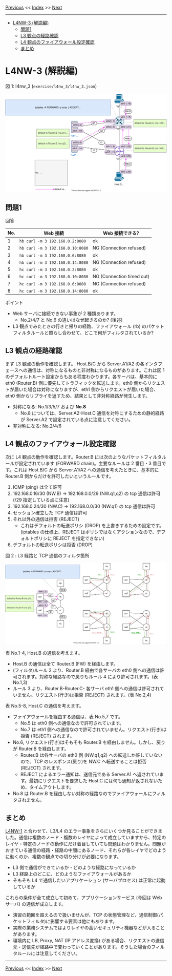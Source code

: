 <!-- HEADER -->
[Previous](../l4nw_3/l4nw_3.md) << [Index](../index.md) >> [Next](../app_1/app_1.md)

---
<!-- /HEADER -->

<!-- TOC -->

- [L4NW-3 (解説編)](#l4nw-3-解説編)
  - [問題1](#問題1)
  - [L3 観点の経路確認](#l3-観点の経路確認)
  - [L4 観点のファイアウォール設定確認](#l4-観点のファイアウォール設定確認)
  - [まとめ](#まとめ)

<!-- /TOC -->

# L4NW-3 (解説編)

図 1: l4nw_3 (`exercise/l4nw_3/l4nw_3.json`)

![Route](topology.drawio.svg)

## 問題1

回答

|No.| Web 接続                       |Web 接続できる?|
|---|--------------------------------|---------------|
| 1 |`hb curl -m 3 192.168.0.2:8080` | ok |
| 2 |`hb curl -m 3 192.168.0.10:8080`| NG (Connection refused) |
| 3 |`hb curl -m 3 192.168.0.6:8080` | ok |
| 4 |`hb curl -m 3 192.168.0.14:8080`| NG (Connection refused) |
| 5 |`hc curl -m 3 192.168.0.2:8080` | ok |
| 6 |`hc curl -m 3 192.168.0.10:8080`| NG (Connection timed out) |
| 7 |`hc curl -m 3 192.168.0.6:8080` | NG (Connection refused) |
| 8 |`hc curl -m 3 192.168.0.14:8080`| ok |

ポイント

* Web サーバに接続できない事象が 2 種類あります。
  * No.2/4/7 と No.6 の違いはなぜ起きるのか? (後述)
* L3 観点でみたときの行きと帰りの経路、ファイアウォール (rb) のパケットフィルタルールと照らし合わせて、どこで何がフィルタされているか?

## L3 観点の経路確認

まず L3 観点の動作を確認します。
Host.B/C から Server.A1/A2 の各インタフェースへの通信は、対称になるものと非対称になるものがあります。これは図 1 のデフォルトルート設定からもある程度わかります。各サーバは、基本的に eth0 (Router.B) 側に優先してトラフィックを転送します。eth0 側からリクエストが届いた場合は対称になりますが、eth1 側からリクエストが届いた場合、eth0 側からリプライを返すため、結果として非対称経路が発生します。

* 対称になる: No.1/3/5/7 および __No.8__
  * No.8 については、Server.A2-Host.C 通信を対称にするための静的経路が Server.A2 で設定されている点に注意してください。
* 非対称になる: No.2/4/6

## L4 観点のファイアウォール設定確認

次に L4 観点の動作を確認します。Router.B には次のようなパケットフィルタルールが設定されています (FORWARD chain)。主要なルールは 2 番目・3 番目です。これは Host.B/C から Server.A1/A2 への通信を考えたときに、基本的に Router.B 側からだけを許可したいというルールです。

1. ICMP (ping) は全て許可
2. 192.168.0.16/30 (NW.B) → 192.168.0.0/29 (NW.q1,q2) の tcp 通信は許可 (/29 指定している点に注意)
3. 192.168.0.24/30 (NW.C) → 192.168.0.0/30 (NW.q1) の tcp 通信は許可
4. セッション確立した TCP 通信は許可
5. それ以外の通信は拒否 (REJECT)
    * これはデフォルトの転送ポリシ (DROP) を上書きするための設定です。(iptables の仕様上、REJECT はポリシではなくアクションなので、デフォルトポリシに REJECT を指定できない)
6. デフォルトの転送ポリシは拒否 (DROP)

図 2 : L3 経路と TCP 通信のフィルタ箇所

![Router and filter](ans.drawio.svg)

表 No.1-4, Host.B の通信を考えます。

* Host.B の通信は全て Router.B (FW) を経由します。
* (フィルタ)ルール 2 より、Router.B 経由で各サーバの eth0 側への通信は許可されます。対称な経路なので戻りもルール 4 により許可されます。(表 No.1,3)
* ルール 3 より、Router.B-Router.C- 各サーバ eth1 側への通信は許可されていません。リクエスト(行き)は拒否 (REJECT) されます。(表 No.2,4)

表 No.5-8, Host.C の通信を考えます。

* ファイアウォールを経由する通信は、表 No.5,7 です。
  - No.5 は eth0 側への通信なので許可されています。
  - No.7 は eth1 側への通信なので許可されていません。リクエスト(行き)は拒否 (REJECT) されます。
* No.6, リクエスト(行き)はそもそも Router.B を経由しません。しかし、戻りが Router.B を経由します。
  * Router.B は各サーバの eth0 側 (NW.q1,q2) への転送しか許していないので、TCP のレスポンス(戻り)を NW.C へ転送することは拒否 (REJECT) されます。
  * REJECT によるエラー通知は、送信元である Server.A1 へ返されています。最初にリクエストを要求した Host.C には何も通知が返されないため、タイムアウトします。
* No.8 は Router.B を経由しない対称の経路なのでファイアウォールにフィルタされません。

## まとめ

[L4NW-1](../l4nw_1/l4nw_1.md) と合わせて、L3/L4 のエラー事象をさらにいくつか見ることができました。通信は複数のノード・複数のレイヤによって成立していますから、特定のレイヤ・特定のノードの動作にだけ着目していても問題はわかりません。問題がおきている通信の経路・経路の中間にあるノード、それらが各レイヤでどのように動くのか、複数の観点での切り分けが必要になります。

* L3 側で通信ができているか・どのような経路になっているか
* L3 経路上のどこに、どのようなファイアウォールがあるか
* そもそも L4 で通信したいアプリケーション (サーバプロセス) は正常に起動しているか

これらの条件が全て成立して初めて、アプリケーションサービス (今回は Web サーバ) の通信が成立します。

* 演習の範囲を超えるので扱いませんが、TCP の状態管理など、通信制御(パケットフィルタ)に影響する要素は他にもあります。
* 実際の業務システムではよりレイヤの高いセキュリティ機器などが入ることがあります。
* 環境内に LB, Proxy, NAT (IP アドレス変換) がある場合、リクエストの送信元・送信先が経路中で変わっていくことがあります。そうした場合のフィルタルールには注意してください。

<!-- FOOTER -->

---

[Previous](../l4nw_3/l4nw_3.md) << [Index](../index.md) >> [Next](../app_1/app_1.md)
<!-- /FOOTER -->
